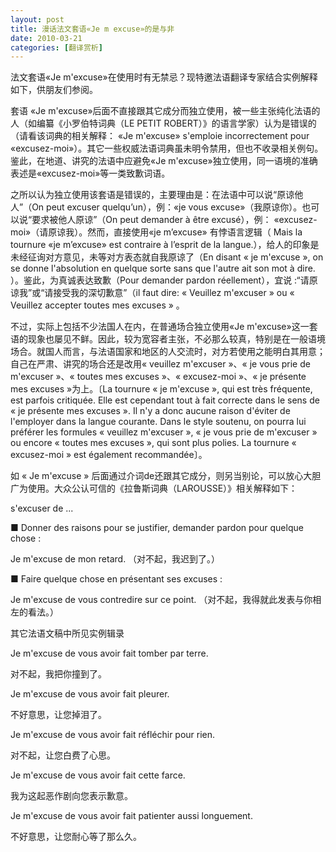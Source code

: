 ```yaml
---
layout: post
title: 漫话法文套语«Je m excuse»的是与非
date: 2010-03-21
categories: [翻译赏析]  
---
```


法文套语«Je m'excuse»在使用时有无禁忌？现特邀法语翻译专家结合实例解释如下，供朋友们参阅。

套语 «Je m'excuse»后面不直接跟其它成分而独立使用，被一些主张纯化法语的人（如编纂《小罗伯特词典（LE PETIT ROBERT）》的语言学家）认为是错误的（请看该词典的相关解释： «Je m'excuse» s'emploie incorrectement pour «excusez-moi»）。其它一些权威法语词典虽未明令禁用，但也不收录相关例句。鉴此，在地道、讲究的法语中应避免«Je m'excuse»独立使用，同一语境的准确表述是«excusez-moi»等一类致歉词语。

之所以认为独立使用该套语是错误的，主要理由是：在法语中可以说“原谅他人”（On peut excuser quelqu’un），例：«je vous excuse»（我原谅你）。也可以说“要求被他人原谅”（On peut demander à être excusé），例： «excusez-moi»（请原谅我）。然而，直接使用«je m’excuse» 有悖语言逻辑（ Mais la tournure «je m’excuse» est contraire à l’esprit de la langue.），给人的印象是未经征询对方意见，未等对方表态就自我原谅了（En disant « je m'excuse », on se donne l'absolution en quelque sorte sans que l'autre ait son mot à dire. ）。鉴此，为真诚表达致歉（Pour demander pardon réellement），宜说 :“请原谅我”或“请接受我的深切歉意”（il faut dire: « Veuillez m'excuser » ou « Veuillez accepter toutes mes excuses » 。

不过，实际上包括不少法国人在内，在普通场合独立使用«Je m'excuse»这一套语的现象也屡见不鲜。因此，较为宽容者主张，不必那么较真，特别是在一般语境场合。就国人而言，与法语国家和地区的人交流时，对方若使用之能明白其用意；自己在严肃、讲究的场合还是改用« veuillez m'excuser »、« je vous prie de m'excuser »、« toutes mes excuses »、« excusez-moi »、« je présente mes excuses »为上。〔La tournure « je m'excuse », qui est très fréquente, est parfois critiquée. Elle est cependant tout à fait correcte dans le sens de « je présente mes excuses ». Il n'y a donc aucune raison d'éviter de l'employer dans la langue courante. Dans le style soutenu, on pourra lui préférer les formules « veuillez m'excuser », « je vous prie de m'excuser » ou encore « toutes mes excuses », qui sont plus polies. La tournure « excusez-moi » est également recommandée〕。

如 « Je m'excuse » 后面通过介词de还跟其它成分，则另当别论，可以放心大胆广为使用。大众公认可信的《拉鲁斯词典（LAROUSSE）》相关解释如下：

s'excuser de ...

■ Donner des raisons pour se justifier, demander pardon pour quelque chose :

Je m'excuse de mon retard. （对不起，我迟到了。）

■ Faire quelque chose en présentant ses excuses :

Je m'excuse de vous contredire sur ce point. （对不起，我得就此发表与你相左的看法。）

其它法语文稿中所见实例辑录

Je m'excuse de vous avoir fait tomber par terre.

对不起，我把你撞到了。

Je m'excuse de vous avoir fait pleurer.

不好意思，让您掉泪了。

Je m'excuse de vous avoir fait réfléchir pour rien.

对不起，让您白费了心思。

Je m'excuse de vous avoir fait cette farce.

我为这起恶作剧向您表示歉意。

Je m'excuse de vous avoir fait patienter aussi longuement.

不好意思，让您耐心等了那么久。
